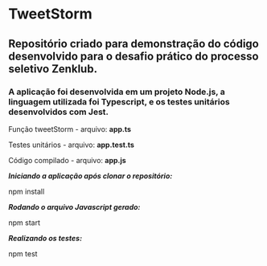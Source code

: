 # TweetStorm

## Repositório criado para demonstração do código desenvolvido para o desafio prático do processo seletivo Zenklub.

### A aplicação foi desenvolvida em um projeto Node.js, a linguagem utilizada foi Typescript, e os testes unitários desenvolvidos com Jest.

Função tweetStorm - arquivo: **app.ts**

Testes unitários - arquivo: **app.test.ts**

Código compilado - arquivo: **app.js**


**_Iniciando a aplicação após clonar o repositório:_**

npm install

**_Rodando o arquivo Javascript gerado:_**

npm start

**_Realizando os testes:_**

npm test
